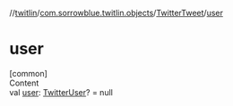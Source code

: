 //[twitlin](../../index.md)/[com.sorrowblue.twitlin.objects](../index.md)/[TwitterTweet](index.md)/[user](user.md)



# user  
[common]  
Content  
val [user](user.md): [TwitterUser](../-twitter-user/index.md)? = null  



